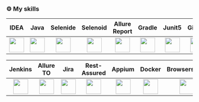 ### :gear: My skills
| IDEA | Java | Selenide | Selenoid | Allure Report | Gradle | Junit5 | GitHub |
|:--------:|:-------------:|:---------:|:-------:|:----:|:------:|:----:|:----:|
| <img src="icons/Intelij_IDEA.svg" width="40" height="40"> | <img src="icons/JAVA.svg" width="40" height="40"> | <img src="icons/Selenide.svg" width="40" height="40"> | <img src="icons/Selenoid.svg" width="40" height="40"> | <img src="icons/Allure_Report.svg" width="40" height="40"> | <img src="icons/Gradle.svg" width="40" height="40"> | <img src="icons/Junit5.svg" width="40" height="40"> | <img src="icons/GitHub.svg" width="40" height="40"> |

| Jenkins | Allure TO | Jira | Rest-Assured | Appium | Docker | Browserstack |
|:------:|:------:|:--------:|:--------:|:--------:|:--------:|:--------:|
| <img src="icons/Jenkins.svg" width="40" height="40"> | <img src="icons/Allure_TO.svg" width="40" height="40"> | <img src="icons/Jira.svg" width="40" height="40"> | <img src="icons/Rest-Assured.svg" width="40" height="40"> | <img src="icons/Appium.svg" width="40" height="40"> | <img src="icons/Docker.svg" width="40" height="40"> | <img src="icons/Browserstack.svg" width="40" height="40"> |
